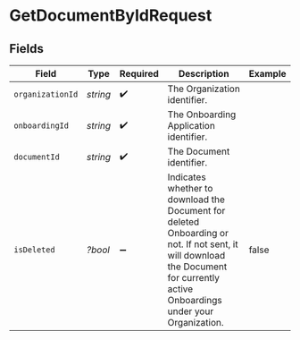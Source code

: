 # GetDocumentByIdRequest


## Fields

| Field                                                                                                                                                                          | Type                                                                                                                                                                           | Required                                                                                                                                                                       | Description                                                                                                                                                                    | Example                                                                                                                                                                        |
| ------------------------------------------------------------------------------------------------------------------------------------------------------------------------------ | ------------------------------------------------------------------------------------------------------------------------------------------------------------------------------ | ------------------------------------------------------------------------------------------------------------------------------------------------------------------------------ | ------------------------------------------------------------------------------------------------------------------------------------------------------------------------------ | ------------------------------------------------------------------------------------------------------------------------------------------------------------------------------ |
| `organizationId`                                                                                                                                                               | *string*                                                                                                                                                                       | :heavy_check_mark:                                                                                                                                                             | The Organization identifier.                                                                                                                                                   |                                                                                                                                                                                |
| `onboardingId`                                                                                                                                                                 | *string*                                                                                                                                                                       | :heavy_check_mark:                                                                                                                                                             | The Onboarding Application identifier.                                                                                                                                         |                                                                                                                                                                                |
| `documentId`                                                                                                                                                                   | *string*                                                                                                                                                                       | :heavy_check_mark:                                                                                                                                                             | The Document identifier.                                                                                                                                                       |                                                                                                                                                                                |
| `isDeleted`                                                                                                                                                                    | *?bool*                                                                                                                                                                        | :heavy_minus_sign:                                                                                                                                                             | Indicates whether to download the Document for deleted Onboarding or not. If not sent, it will download the Document for currently active Onboardings under your Organization. | false                                                                                                                                                                          |